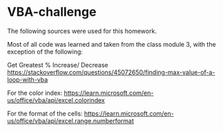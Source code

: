 # VBA-challenge
The following sources were used for this homework.

Most of all code was learned and taken from the class module 3, with the exception of the following:

Get Greatest % Increase/ Decrease https://stackoverflow.com/questions/45072650/finding-max-value-of-a-loop-with-vba

For the color index: https://learn.microsoft.com/en-us/office/vba/api/excel.colorindex

For the format of the cells: https://learn.microsoft.com/en-us/office/vba/api/excel.range.numberformat
